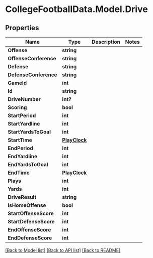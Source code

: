 # CollegeFootballData.Model.Drive

## Properties

Name | Type | Description | Notes
------------ | ------------- | ------------- | -------------
**Offense** | **string** |  | 
**OffenseConference** | **string** |  | 
**Defense** | **string** |  | 
**DefenseConference** | **string** |  | 
**GameId** | **int** |  | 
**Id** | **string** |  | 
**DriveNumber** | **int?** |  | 
**Scoring** | **bool** |  | 
**StartPeriod** | **int** |  | 
**StartYardline** | **int** |  | 
**StartYardsToGoal** | **int** |  | 
**StartTime** | [**PlayClock**](PlayClock.md) |  | 
**EndPeriod** | **int** |  | 
**EndYardline** | **int** |  | 
**EndYardsToGoal** | **int** |  | 
**EndTime** | [**PlayClock**](PlayClock.md) |  | 
**Plays** | **int** |  | 
**Yards** | **int** |  | 
**DriveResult** | **string** |  | 
**IsHomeOffense** | **bool** |  | 
**StartOffenseScore** | **int** |  | 
**StartDefenseScore** | **int** |  | 
**EndOffenseScore** | **int** |  | 
**EndDefenseScore** | **int** |  | 

[[Back to Model list]](../README.md#documentation-for-models) [[Back to API list]](../README.md#documentation-for-api-endpoints) [[Back to README]](../README.md)


